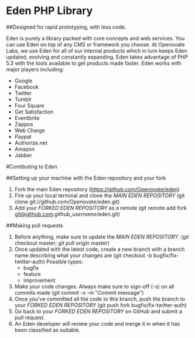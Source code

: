 # Eden PHP Library 
##Designed for rapid prototyping, with less code.

Eden is purely a library packed with core concepts and web services. You can use Eden on top of any CMS or framework you choose. At Openovate Labs, we use Eden for all of our internal products which in turn keeps Eden updated, evolving and constantly expanding. Eden takes advantage of PHP 5.3 with the tools available to get products made faster. Eden works with major players including:

* Google
* Facebook
* Twitter
* Tumblr
* Four Square
* Get Satisfaction
* Eventbrite
* Zappos
* Web Charge
* Paypal
* Authorize.net
* Amazon
* Jabber

#Contibuting to Eden

##Setting up your machine with the Eden repository and your fork

1. Fork the main Eden repository (https://github.com/Openovate/eden)
2. Fire up your local terminal and clone the *MAIN EDEN REPOSITORY* (git clone git://github.com/Openovate/eden.git)
3. Add your *FORKED EDEN REPOSITORY* as a remote (git remote add fork git@github.com:*github_username*/eden.git)

##Making pull requests

1. Before anything, make sure to update the *MAIN EDEN REPOSITORY*. (git checkout master; git pull origin master)
2. Once updated with the latest code, create a new branch with a branch name describing what your changes are (git checkout -b bugfix/fix-twitter-auth)
    Possible types:
    - bugfix
    - feature
    - improvement
3. Make your code changes. Always make sure to sign-off (-s) on all commits made (git commit -s -m "Commit message")
4. Once you've committed all the code to this branch, push the branch to your *FORKED EDEN REPOSITORY* (git push fork bugfix/fix-twitter-auth)
5. Go back to your *FORKED EDEN REPOSITORY* on GitHub and submit a pull request.
6. An Eden developer will review your code and merge it in when it has been classified as suitable.
